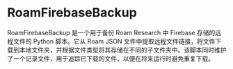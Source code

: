 # RoamFirebaseBackup
RoamFirebaseBackup 是一个用于备份 Roam Research 中 Firebase 存储的远程文件的 Python 脚本。它从 Roam JSON 文件中提取远程文件链接，将文件下载到本地文件夹，并根据文件类型将其存储在不同的子文件夹中。该脚本同时维护了一个记录文件，用于追踪已下载的文件，以便在将来运行时避免重复下载。
